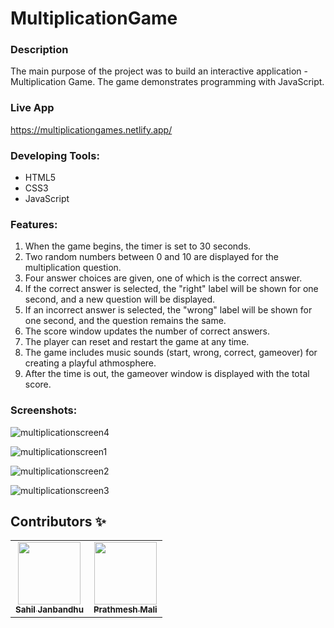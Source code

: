 # MultiplicationGame
### Description
The main purpose of the project was to build an interactive application - Multiplication Game. The game demonstrates programming with JavaScript.

### Live App
https://multiplicationgames.netlify.app/

### Developing Tools:

- HTML5
- CSS3
- JavaScript

### Features:

1. When the game begins, the timer is set to 30 seconds.
2. Two random numbers between 0 and 10 are displayed for the multiplication question.
3. Four answer choices are given, one of which is the correct answer.
4. If the correct answer is selected, the "right" label will be shown for one second, and a new question will be displayed.
5. If an incorrect answer is selected, the "wrong" label will be shown for one second, and the question remains the same. 
6. The score window updates the number of correct answers.
7. The player can reset and restart the game at any time.
8. The game includes music sounds (start, wrong, correct, gameover) for creating a playful athmosphere.
9. After the time is out, the gameover window is displayed with the total score.  

### Screenshots:

![multiplicationscreen4](https://user-images.githubusercontent.com/22257930/88288798-e8143d00-cd11-11ea-8f3f-5d5235a351d9.png)

![multiplicationscreen1](https://user-images.githubusercontent.com/22257930/88288790-e5b1e300-cd11-11ea-86ef-c2bc8c8b6e96.png)

![multiplicationscreen2](https://user-images.githubusercontent.com/22257930/88288794-e6e31000-cd11-11ea-9ff2-f6aabe81ad57.png)

![multiplicationscreen3](https://user-images.githubusercontent.com/22257930/88288796-e77ba680-cd11-11ea-8047-8922b9ef6129.png)


## Contributors ✨
<table>
  <tr>
    <td align="center"><a href="https://github.com/sahiljanbandhu"><img src="https://avatars1.githubusercontent.com/u/22257930?s=400&u=82dd26f8b3949dad170252a5f6e2ea23d328ceec&v=4" width="100px;" alt=""/><br /><sub><b>Sahil Janbandhu</b></sub></a></td>
    <td align="center"><a href="https://github.com/Pratham82"><img src="https://avatars2.githubusercontent.com/u/13178080?s=400&u=826ac1fadf2af8b5ef8b1fd09c932ea163854106&v=4" width="100px;" alt=""/><br /><sub><b>Prathmesh Mali</b></sub></a></td>
  </tr>
</table>


